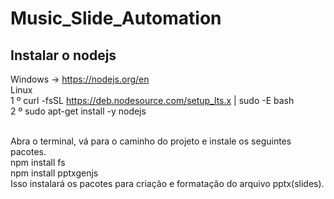 # Music_Slide_Automation

## Instalar o nodejs 
Windows -> https://nodejs.org/en<br>
Linux <br>
1 º curl -fsSL https://deb.nodesource.com/setup_lts.x | sudo -E bash<br>
2 º sudo apt-get install -y nodejs<br><br>

Abra o terminal, vá para o caminho do projeto e instale os seguintes pacotes.<br>
npm install fs
<br>
npm install pptxgenjs
<br>
Isso instalará os pacotes para criação e formatação do arquivo pptx(slides).
